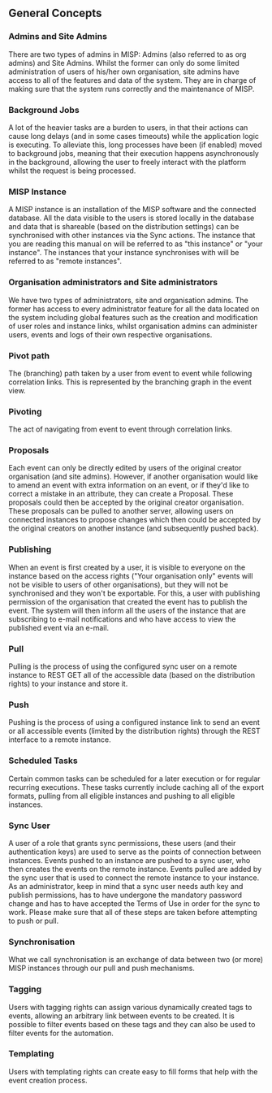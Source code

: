 <!-- toc -->

## General Concepts


### Admins and Site Admins
There are two types of admins in MISP: Admins (also referred to as org admins) and Site Admins. Whilst the former can only do some limited administration of users of his/her own organisation, site admins have access to all of the features and data of the system. They are in charge of making sure that the system runs correctly and the maintenance of MISP.
### Background Jobs
A lot of the heavier tasks are a burden to users, in that their actions can cause long delays (and in some cases timeouts) while the application logic is executing. To alleviate this, long processes have been (if enabled) moved to background jobs, meaning that their execution happens asynchronously in the background, allowing the user to freely interact with the platform whilst the request is being processed.
### MISP Instance
A MISP instance is an installation of the MISP software and the connected database. All the data visible to the users is stored locally in the database and data that is shareable (based on the distribution settings) can be synchronised with other instances via the Sync actions. The instance that you are reading this manual on will be referred to as "this instance" or "your instance". The instances that your instance synchronises with will be referred to as "remote instances".
### Organisation administrators and Site administrators
We have two types of administrators, site and organisation admins. The former has access to every administrator feature for all the data located on the system including global features such as the creation and modification of user roles and instance links, whilst organisation admins can administer users, events and logs of their own respective organisations.<br />
### Pivot path
The (branching) path taken by a user from event to event while following correlation links. This is represented by the branching graph in the event view.
### Pivoting
The act of navigating from event to event through correlation links.
### Proposals
Each event can only be directly edited by users of the original creator organisation (and site admins). However, if another organisation would like to amend an event with extra information on an event, or if they'd like to correct a mistake in an attribute, they can create a Proposal. These proposals could then be accepted by the original creator organisation. These proposals can be pulled to another server, allowing users on connected instances to propose changes which then could be accepted by the original creators on another instance (and subsequently pushed back).
### Publishing
When an event is first created by a user, it is visible to everyone on the instance based on the access rights ("Your organisation only" events will not be visible to users of other organisations), but they will not be synchronised and they won't be exportable. For this, a user with publishing permission of the organisation that created the event has to publish the event. The system will then inform all the users of the instance that are subscribing to e-mail notifications and who have access to view the published event via an e-mail.
### Pull
Pulling is the process of using the configured sync user on a remote instance to REST GET all of the accessible data (based on the distribution rights) to your instance and store it.
### Push
Pushing is the process of using a configured instance link to send an event or all accessible events (limited by the distribution rights) through the REST interface to a remote instance.
### Scheduled Tasks
Certain common tasks can be scheduled for a later execution or for regular recurring executions. These tasks currently include caching all of the export formats, pulling from all eligible instances and pushing to all eligible instances.
### Sync User
A user of a role that grants sync permissions, these users (and their authentication keys) are used to serve as the points of connection between instances. Events pushed to an instance are pushed to a sync user, who then creates the events on the remote instance. Events pulled are added by the sync user that is used to connect the remote instance to your instance. As an administrator, keep in mind that a sync user needs auth key and publish permissions, has to have undergone the mandatory password change and has to have accepted the Terms of Use in order for the sync to work. Please make sure that all of these steps are taken before attempting to push or pull.
### Synchronisation
What we call synchronisation is an exchange of data between two (or more) MISP instances through our pull and push mechanisms.
### Tagging
Users with tagging rights can assign various dynamically created tags to events, allowing an arbitrary link between events to be created. It is possible to filter events based on these tags and they can also be used to filter events for the automation.
### Templating
Users with templating rights can create easy to fill forms that help with the event creation process.
